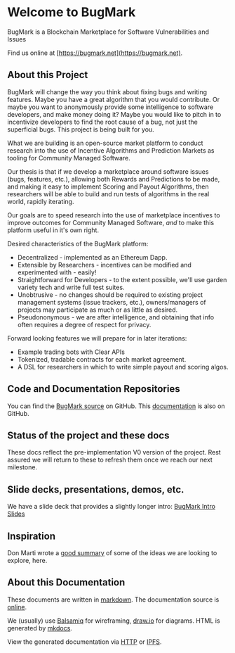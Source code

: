 # Welcome to BugMark

BugMark is a Blockchain Marketplace for Software Vulnerabilities and Issues

Find us online at [https://bugmark.net](https://bugmark.net).

## About this Project

BugMark will change the way you think about fixing bugs and writing features.
Maybe you have a great algorithm that you would contribute.  Or maybe you want
to anonymously provide some intelligence to software developers, and make money
doing it?  Maybe you would like to pitch in to incentivize developers to find
the root cause of a bug, not just the superficial bugs.  This project is being
built for you.

What we are building is an open-source market platform to conduct research into
the use of Incentive Algorithms and Prediction Markets as tooling for Community
Managed Software.  

Our thesis is that if we develop a marketplace around software issues (bugs,
features, etc.), allowing both Rewards and Predictions to be made, and making
it easy to implement Scoring and Payout Algorithms, then researchers will be
able to build and run tests of algorithms in the real world, rapidly iterating.  

Our goals are to speed research into the use of marketplace incentives to
improve outcomes for Community Managed Software, *and* to make this platform
useful in it's own right.

Desired characteristics of the BugMark platform:

* Decentralized - implemented as an Ethereum Dapp.
* Extensible by Researchers - incentives can be modified and experimented with - easily!
* Straightforward for Developers - to the extent possible, we'll use garden
  variety tech and write full test suites.
* Unobtrusive - no changes should be required to existing project management systems (issue trackers, etc.), owners/managers of projects may participate as much or as little as desired.
* Pseudononymous - we are after intelligence, and obtaining that info often requires a degree of respect for privacy.

Forward looking features we will prepare for in later iterations:

* Example trading bots with Clear APIs
* Tokenized, tradable contracts for each market agreement.
* A DSL for researchers in which to write simple payout and scoring algos.

## Code and Documentation Repositories

You can find the [BugMark source][src] on GitHub.  This [documentation][doc] is
also on GitHub.

## Status of the project and these docs

These docs reflect the pre-implementation V0 version of the project.  Rest
assured we will return to these to refresh them once we reach our next
milestone.

## Slide decks, presentations, demos, etc.

We have a slide deck that provides a slightly longer intro: [BugMark Intro
Slides][deck] 

## Inspiration

Don Marti wrote a [good summary][don] of some of the ideas we are looking to
explore, here.

## About this Documentation

These documents are written in [markdown][md].  The documentation source is
[online][doc]. 

We (usually) use [Balsamiq][bal] for wireframing, [draw.io][draw] for diagrams.
HTML is generated by [mkdocs][mkd].  

View the generated documentation via [HTTP][http] or [IPFS](meta/ipfs).

[deck]: https://docs.google.com/presentation/d/19ykpjbNOn2W_DXdFCgUqVUjrLkNRIIkdLD3F1UW6J-k/edit#slide=id.p
[doc]:  https://github.com/mvscorg/mozdm-design
[src]:  https://github.com/mvscorg/bugmark
[http]: https://mvscorg.github.io/mozdm-design
[draw]: https://draw.io
[md]:   http://daringfireball.net/projects/markdown/syntax
[bal]:  https://balsamiq.com/
[mkd]:  http://www.mkdocs.org/
[don]:  https://blog.zgp.org/transactions-from-a-future-software-market/
[docs]: https://github.com/mvscorg/mozdm-design
